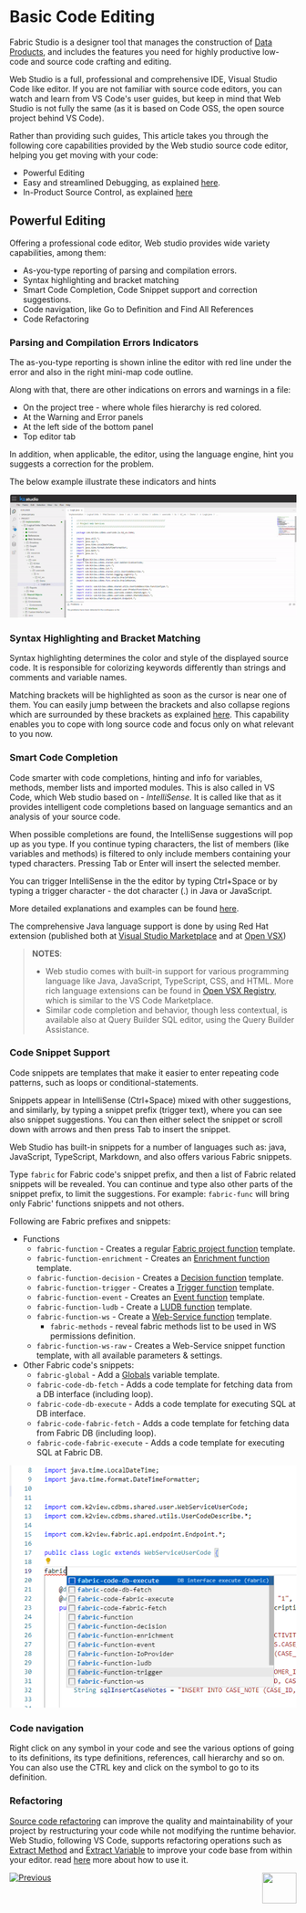 <web>

# Basic Code Editing 

Fabric Studio is a designer tool that manages the construction of [Data Products](/articles/01_fabric_overview/02_fabric_glossary.md#logical-unit--data-product), and includes the features you need for highly productive low-code and source code crafting and editing. 

Web Studio is a full, professional and comprehensive IDE, Visual Studio Code like editor. If you are not familiar with source code editors, you can watch and learn from VS Code's user guides, but keep in mind that Web Studio is not fully the same (as it is based on Code OSS, the open source project behind VS Code).

Rather than providing such guides, This article takes you through the following core capabilities provided by the Web studio source code editor, helping you get moving with your code:

* Powerful Editing
* Easy and streamlined Debugging, as explained [here](/articles/04_fabric_studio/24_web_debug.md).
* In-Product Source Control, as explained [here](/articles/04_fabric_studio/23_web_versioncontrol.md)



## Powerful Editing

Offering a professional code editor, Web studio provides wide variety capabilities, among them:

- As-you-type reporting of parsing and compilation errors. 
- Syntax highlighting and bracket matching
- Smart Code Completion, Code Snippet support and correction suggestions.
- Code navigation, like Go to Definition and Find All References
- Code Refactoring



### Parsing and Compilation Errors Indicators

The as-you-type reporting is shown inline the editor with red line under the error and also in the right mini-map code outline.

Along with that, there are other indications on errors and warnings in a file:

* On the project tree - where whole files hierarchy is red colored.
* At the Warning and Error panels
* At the left side of the bottom panel 
* Top editor tab



In addition, when applicable, the editor, using the language engine, hint you suggests a correction for the problem.

The below example illustrate these indicators and hints

![](images/web/26_parse_indicators.gif)



### Syntax Highlighting and Bracket Matching

Syntax highlighting determines the color and style of the displayed source code. It is responsible for colorizing keywords differently than strings and comments and variable names.

Matching brackets will be highlighted as soon as the cursor is near one of them. You can easily jump between the brackets and also collapse regions which are surrounded by these brackets as explained [here](/articles/04_fabric_studio/27_web_productivity_tips.md#editing-and-debugging). This capability enables you to cope with long source code and focus only on what relevant to you now.

### Smart Code Completion

Code smarter with code completions, hinting and info for variables, methods, member lists and imported modules. This is also called in VS Code, which Web studio based on -  *IntelliSense*. It is called like that as it provides intelligent code completions based on language semantics and an analysis of your source code. 

When possible completions are found, the IntelliSense suggestions will pop up as you type. If you continue typing characters, the list of members (like variables and methods) is filtered to only include members containing your typed characters. Pressing Tab or Enter will insert the selected member. 

You can trigger IntelliSense in the the editor by typing Ctrl+Space or by typing a trigger character - the dot character (.) in Java or JavaScript. 

More detailed explanations and examples can be found [here](https://code.visualstudio.com/docs/editor/intellisense). 

The comprehensive Java language support is done by using Red Hat extension (published both at [Visual Studio Marketplace](https://marketplace.visualstudio.com/items?itemName=redhat.java) and at [Open VSX](https://open-vsx.org/extension/redhat/java))



> **NOTES**: 
>
> * Web studio comes with built-in support for  various programming language like Java, JavaScript, TypeScript, CSS, and HTML. More rich language extensions can be found in [Open VSX Registry](https://open-vsx.org/), which is similar to the VS Code Marketplace.
> * Similar code completion and behavior, though less contextual, is available also at Query Builder SQL editor, using the Query Builder Assistance. 



### Code Snippet Support

Code snippets are templates that make it easier to enter repeating code patterns, such as loops or conditional-statements.

Snippets appear in IntelliSense (Ctrl+Space) mixed with other suggestions, and similarly, by typing a snippet prefix (trigger text), where you can see also snippet suggestions. You can then either select the snippet or scroll down with arrows and then press Tab to insert the snippet.

Web Studio has built-in snippets for a number of languages such as: java, JavaScript, TypeScript, Markdown, and also offers various Fabric snippets. 

Type `fabric` for Fabric code's snippet prefix, and then a list of Fabric related snippets will be revealed. You can continue and type also other parts of the snippet prefix, to limit the suggestions. For example: `fabric-func` will bring only Fabric' functions snippets and not others.

Following are Fabric prefixes and snippets:   

* Functions
  * `fabric-function` - Creates a regular [Fabric project function](/articles/07_table_population/08_project_functions.md) template.
  * `fabric-function-enrichment` - Creates an [Enrichment function](/articles/10_enrichment_function/01_enrichment_function_overview.md) template.
  * `fabric-function-decision` - Creates a [Decision function](/articles/14_sync_LU_instance/05_sync_decision_functions.md) template.
  * `fabric-function-trigger` - Creates a [Trigger function](/articles/07_table_population/11_4_creating_a_trigger_function.md) template.
  * `fabric-function-event` - Creates an [Event function](/articles/07_table_population/11_5_creating_an_event_function.md) template.
  * `fabric-function-ludb` - Create a [LUDB function](/articles/07_table_population/11_3_creating_an_LUDB_function.md) template.
  * `fabric-function-ws` - Create a [Web-Service function](/articles/15_web_services_and_graphit/07_custom_ws_create_java_ws.md) template.
    * `fabric-methods` - reveal fabric methods list to be used in WS permissions definition.
  * `fabric-function-ws-raw` - Creates a Web-Service snippet function template, with all available parameters & settings.
* Other Fabric code's snippets:
  * `fabric-global` - Add a [Globals](/articles/08_globals/01_globals_overview.md) variable template. 
  * `fabric-code-db-fetch` - Adds a code template for fetching data from a DB interface (including loop). 
  * `fabric-code-db-execute` - Adds a code template for executing SQL at DB interface.
  * `fabric-code-fabric-fetch` - Adds a code template for fetching data from Fabric DB (including loop).
  * `fabric-code-fabric-execute` - Adds a code template for executing SQL at Fabric DB.

![](images/web/26_fabric_code_snippet.png)



### Code navigation

Right click on any symbol in your code and see the various options of going to its definitions, its type definitions, references, call hierarchy and so on. You can also use the CTRL key and click on the symbol to go to its definition.



### Refactoring

[Source code refactoring](https://en.wikipedia.org/wiki/Code_refactoring) can improve the quality and maintainability of your project by restructuring your code while not modifying the runtime behavior. Web Studio, following VS Code, supports refactoring operations such as [Extract Method](https://refactoring.com/catalog/extractMethod.html) and [Extract Variable](https://refactoring.com/catalog/extractVariable.html) to improve your code base from within your editor. read [here](https://code.visualstudio.com/docs/editor/refactoring) more about how to use it.




[![Previous](/articles/images/Previous.png)](/articles/04_fabric_studio/04_fabric_studio/12_shared_objects.md)
[<img align="right" width="60" height="54" src="/articles/images/Next.png">](/articles/04_fabric_studio/24_web_debug.md)



</web>

